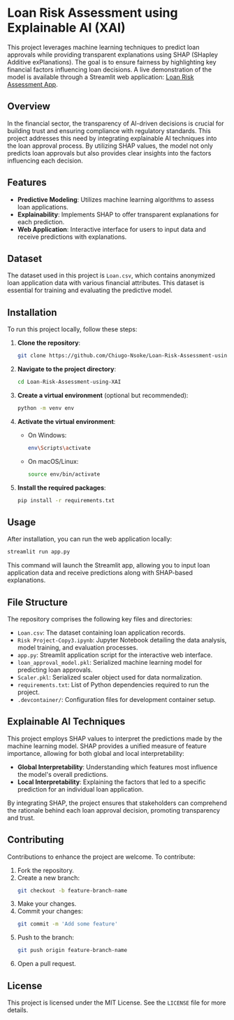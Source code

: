 # Loan Risk Assessment using Explainable AI (XAI)

This project leverages machine learning techniques to predict loan approvals while providing transparent explanations using SHAP (SHapley Additive exPlanations). The goal is to ensure fairness by highlighting key financial factors influencing loan decisions. A live demonstration of the model is available through a Streamlit web application: [Loan Risk Assessment App](https://loan-risk-assessment-using-xai.streamlit.app/).

## Overview

In the financial sector, the transparency of AI-driven decisions is crucial for building trust and ensuring compliance with regulatory standards. This project addresses this need by integrating explainable AI techniques into the loan approval process. By utilizing SHAP values, the model not only predicts loan approvals but also provides clear insights into the factors influencing each decision.

## Features

- **Predictive Modeling**: Utilizes machine learning algorithms to assess loan applications.
- **Explainability**: Implements SHAP to offer transparent explanations for each prediction.
- **Web Application**: Interactive interface for users to input data and receive predictions with explanations.

## Dataset

The dataset used in this project is `Loan.csv`, which contains anonymized loan application data with various financial attributes. This dataset is essential for training and evaluating the predictive model.

## Installation

To run this project locally, follow these steps:

1. **Clone the repository**:

   ```bash
   git clone https://github.com/Chiugo-Nsoke/Loan-Risk-Assessment-using-XAI.git
   ```

2. **Navigate to the project directory**:

   ```bash
   cd Loan-Risk-Assessment-using-XAI
   ```

3. **Create a virtual environment** (optional but recommended):

   ```bash
   python -m venv env
   ```

4. **Activate the virtual environment**:

   - On Windows:
     ```bash
     env\Scripts\activate
     ```
   - On macOS/Linux:
     ```bash
     source env/bin/activate
     ```

5. **Install the required packages**:

   ```bash
   pip install -r requirements.txt
   ```

## Usage

After installation, you can run the web application locally:

```bash
streamlit run app.py
```

This command will launch the Streamlit app, allowing you to input loan application data and receive predictions along with SHAP-based explanations.

## File Structure

The repository comprises the following key files and directories:

- `Loan.csv`: The dataset containing loan application records.
- `Risk Project-Copy3.ipynb`: Jupyter Notebook detailing the data analysis, model training, and evaluation processes.
- `app.py`: Streamlit application script for the interactive web interface.
- `loan_approval_model.pkl`: Serialized machine learning model for predicting loan approvals.
- `Scaler.pkl`: Serialized scaler object used for data normalization.
- `requirements.txt`: List of Python dependencies required to run the project.
- `.devcontainer/`: Configuration files for development container setup.

## Explainable AI Techniques

This project employs SHAP values to interpret the predictions made by the machine learning model. SHAP provides a unified measure of feature importance, allowing for both global and local interpretability:

- **Global Interpretability**: Understanding which features most influence the model's overall predictions.
- **Local Interpretability**: Explaining the factors that led to a specific prediction for an individual loan application.

By integrating SHAP, the project ensures that stakeholders can comprehend the rationale behind each loan approval decision, promoting transparency and trust.

## Contributing

Contributions to enhance the project are welcome. To contribute:

1. Fork the repository.
2. Create a new branch:
   ```bash
   git checkout -b feature-branch-name
   ```
3. Make your changes.
4. Commit your changes:
   ```bash
   git commit -m 'Add some feature'
   ```
5. Push to the branch:
   ```bash
   git push origin feature-branch-name
   ```
6. Open a pull request.

## License

This project is licensed under the MIT License. See the `LICENSE` file for more details.
